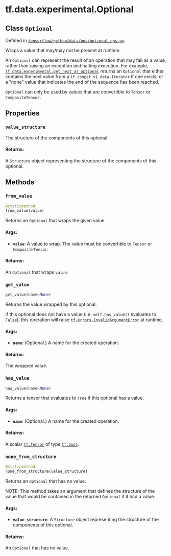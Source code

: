 <div itemscope itemtype="http://developers.google.com/ReferenceObject">
<meta itemprop="name" content="tf.data.experimental.Optional" />
<meta itemprop="path" content="Stable" />
<meta itemprop="property" content="value_structure"/>
<meta itemprop="property" content="from_value"/>
<meta itemprop="property" content="get_value"/>
<meta itemprop="property" content="has_value"/>
<meta itemprop="property" content="none_from_structure"/>
</div>

# tf.data.experimental.Optional

## Class `Optional`





Defined in [`tensorflow/python/data/ops/optional_ops.py`](/code/stable/tensorflow/python/data/ops/optional_ops.py).

Wraps a value that may/may not be present at runtime.

An `Optional` can represent the result of an operation that may fail as a
value, rather than raising an exception and halting execution. For example,
<a href="../../../tf/data/experimental/get_next_as_optional.md"><code>tf.data.experimental.get_next_as_optional</code></a> returns an `Optional` that either
contains the next value from a `tf.compat.v1.data.Iterator` if one exists, or
a "none" value that indicates the end of the sequence has been reached.

`Optional` can only be used by values that are convertible to `Tensor` or
`CompositeTensor`.

## Properties

<h3 id="value_structure"><code>value_structure</code></h3>

The structure of the components of this optional.

#### Returns:

A `Structure` object representing the structure of the components of this
  optional.



## Methods

<h3 id="from_value"><code>from_value</code></h3>

``` python
@staticmethod
from_value(value)
```

Returns an `Optional` that wraps the given value.

#### Args:

* <b>`value`</b>: A value to wrap. The value must be convertible to `Tensor` or
    `CompositeTensor`.


#### Returns:

An `Optional` that wraps `value`.

<h3 id="get_value"><code>get_value</code></h3>

``` python
get_value(name=None)
```

Returns the value wrapped by this optional.

If this optional does not have a value (i.e. `self.has_value()` evaluates
to `False`), this operation will raise <a href="../../../tf/errors/InvalidArgumentError.md"><code>tf.errors.InvalidArgumentError</code></a>
at runtime.

#### Args:

* <b>`name`</b>: (Optional.) A name for the created operation.


#### Returns:

The wrapped value.

<h3 id="has_value"><code>has_value</code></h3>

``` python
has_value(name=None)
```

Returns a tensor that evaluates to `True` if this optional has a value.

#### Args:

* <b>`name`</b>: (Optional.) A name for the created operation.


#### Returns:

A scalar <a href="../../../tf/Tensor.md"><code>tf.Tensor</code></a> of type <a href="../../../tf/dtypes.md#bool"><code>tf.bool</code></a>.

<h3 id="none_from_structure"><code>none_from_structure</code></h3>

``` python
@staticmethod
none_from_structure(value_structure)
```

Returns an `Optional` that has no value.

NOTE: This method takes an argument that defines the structure of the value
that would be contained in the returned `Optional` if it had a value.

#### Args:

* <b>`value_structure`</b>: A `Structure` object representing the structure of the
    components of this optional.


#### Returns:

An `Optional` that has no value.



